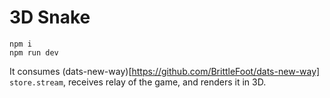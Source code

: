 # 3D Snake

```
npm i
npm run dev
```

It consumes (dats-new-way)[https://github.com/BrittleFoot/dats-new-way] `store.stream`,
receives relay of the game, and renders it in 3D.
